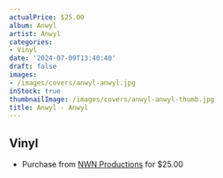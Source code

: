 ```yaml
---
actualPrice: $25.00
album: Anwyl
artist: Anwyl
categories:
- Vinyl
date: '2024-07-09T13:40:40'
draft: false
images:
- /images/covers/anwyl-anwyl.jpg
inStock: true
thumbnailImage: /images/covers/anwyl-anwyl-thumb.jpg
title: Anwyl - Anwyl
---
```


## Vinyl
* Purchase from [NWN Productions](http://shop.nwnprod.com/index.php?route=product/product&path=75&product_id=26695&sort=pd.name&order=ASC) for $25.00
